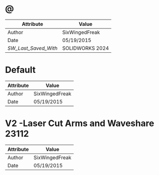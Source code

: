 # @
| Attribute | Value |
| ---  | ---     |
| Author | SixWingedFreak |
| Date | 05/19/2015 |
| _SW_Last_Saved_With_ | SOLIDWORKS 2024 |
# Default
| Attribute | Value |
| ---  | ---     |
| Author | SixWingedFreak |
| Date | 05/19/2015 |
# V2 -Laser Cut Arms and Waveshare 23112
| Attribute | Value |
| ---  | ---     |
| Author | SixWingedFreak |
| Date | 05/19/2015 |
